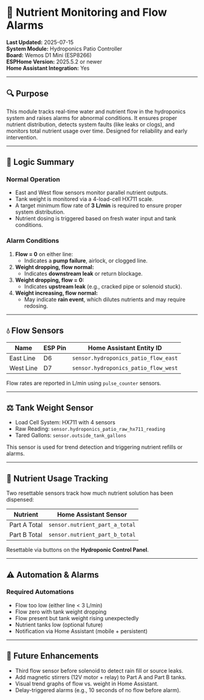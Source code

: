 
# 🌱 Nutrient Monitoring and Flow Alarms

**Last Updated:** 2025-07-15  
**System Module:** Hydroponics Patio Controller  
**Board:** Wemos D1 Mini (ESP8266)  
**ESPHome Version:** 2025.5.2 or newer  
**Home Assistant Integration:** Yes

---

## 🔍 Purpose

This module tracks real-time water and nutrient flow in the hydroponics system and raises alarms for abnormal conditions. It ensures proper nutrient distribution, detects system faults (like leaks or clogs), and monitors total nutrient usage over time. Designed for reliability and early intervention.

---

## 🧠 Logic Summary

### **Normal Operation**
- East and West flow sensors monitor parallel nutrient outputs.
- Tank weight is monitored via a 4-load-cell HX711 scale.
- A target minimum flow rate of **3 L/min** is required to ensure proper system distribution.
- Nutrient dosing is triggered based on fresh water input and tank conditions.

### **Alarm Conditions**
1. **Flow = 0** on either line:
   - Indicates a **pump failure**, airlock, or clogged line.
2. **Weight dropping, flow normal:**
   - Indicates **downstream leak** or return blockage.
3. **Weight dropping, flow = 0:**
   - Indicates **upstream leak** (e.g., cracked pipe or solenoid stuck).
4. **Weight increasing, flow normal:**
   - May indicate **rain event**, which dilutes nutrients and may require redosing.

---

## 💧 Flow Sensors

| Name        | ESP Pin | Home Assistant Entity ID             |
|-------------|---------|--------------------------------------|
| East Line   | D6      | `sensor.hydroponics_patio_flow_east` |
| West Line   | D7      | `sensor.hydroponics_patio_flow_west` |

Flow rates are reported in L/min using `pulse_counter` sensors.

---

## ⚖️ Tank Weight Sensor

- Load Cell System: HX711 with 4 sensors
- Raw Reading: `sensor.hydroponics_patio_raw_hx711_reading`
- Tared Gallons: `sensor.outside_tank_gallons`

This sensor is used for trend detection and triggering nutrient refills or alarms.

---

## 🧪 Nutrient Usage Tracking

Two resettable sensors track how much nutrient solution has been dispensed:

| Nutrient     | Home Assistant Sensor                |
|--------------|--------------------------------------|
| Part A Total | `sensor.nutrient_part_a_total`       |
| Part B Total | `sensor.nutrient_part_b_total`       |

Resettable via buttons on the **Hydroponic Control Panel**.

---

## ⚠️ Automation & Alarms

### Required Automations
- Flow too low (either line < 3 L/min)
- Flow zero with tank weight dropping
- Flow present but tank weight rising unexpectedly
- Nutrient tanks low (optional future)
- Notification via Home Assistant (mobile + persistent)

---

## 📅 Future Enhancements
- Third flow sensor before solenoid to detect rain fill or source leaks.
- Add magnetic stirrers (12V motor + relay) to Part A and Part B tanks.
- Visual trend graphs of flow vs. weight in Home Assistant.
- Delay-triggered alarms (e.g., 10 seconds of no flow before alarm).
